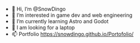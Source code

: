 - 👋 Hi, I’m @SnowDingo
- 👀 I’m interested in game dev and web engineering
- 🌱 I’m currently learning Astro and Godot
- 💞️ I am looking for a laptop
- 📫 Portfolio https://snowdingo.github.io/Portofolio/

<!---
SnowDingo/SnowDingo is a ✨ special ✨ repository because its `README.md` (this file) appears on your GitHub profile.
You can click the Preview link to take a look at your changes.
--->
